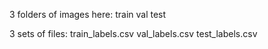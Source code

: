 3 folders of images here:
train
val
test


3 sets of files:
train_labels.csv
val_labels.csv
test_labels.csv


